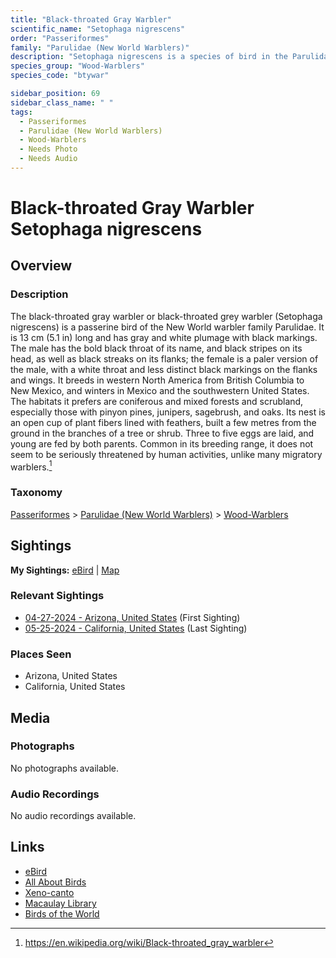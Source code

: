 ```yaml
---
title: "Black-throated Gray Warbler"
scientific_name: "Setophaga nigrescens"
order: "Passeriformes"
family: "Parulidae (New World Warblers)"
description: "Setophaga nigrescens is a species of bird in the Parulidae (New World Warblers) family. It has been observed 5 times."
species_group: "Wood-Warblers"
species_code: "btywar"

sidebar_position: 69
sidebar_class_name: " "
tags: 
  - Passeriformes
  - Parulidae (New World Warblers)
  - Wood-Warblers
  - Needs Photo
  - Needs Audio
---
```


# Black-throated Gray Warbler <span className='sci_name'>Setophaga nigrescens</span>

## Overview

### Description
The black-throated gray warbler or black-throated grey warbler (Setophaga nigrescens) is a passerine bird of the New World warbler family Parulidae. It is 13 cm (5.1 in) long and has gray and white plumage with black markings. The male has the bold black throat of its name, and black stripes on its head, as well as black streaks on its flanks; the female is a paler version of the male, with a white throat and less distinct black markings on the flanks and wings. It breeds in western North America from British Columbia to New Mexico, and winters in Mexico and the southwestern United States. The habitats it prefers are coniferous and mixed forests and scrubland, especially those with pinyon pines, junipers, sagebrush, and oaks. Its nest is an open cup of plant fibers lined with feathers, built a few metres from the ground in the branches of a tree or shrub. Three to five eggs are laid, and young are fed by both parents. Common in its breeding range, it does not seem to be seriously threatened by human activities, unlike many migratory warblers.[^1]

[^1]: https://en.wikipedia.org/wiki/Black-throated_gray_warbler

### Taxonomy
[Passeriformes](/tags/passeriformes) > [Parulidae (New World Warblers)](/tags/parulidae-new-world-warblers) > [Wood-Warblers](/tags/wood-warblers)


## Sightings

**My Sightings:** [eBird](https://ebird.org/lifelist?r=world&time=life&spp=btywar) | [Map](/map?species_code=btywar)

### Relevant Sightings

* [04-27-2024 - Arizona, United States](https://ebird.org/checklist/S170587140) (First Sighting)
* [05-25-2024 - California, United States](https://ebird.org/checklist/S177366249) (Last Sighting)

### Places Seen

* Arizona, United States
* California, United States



## Media
### Photographs
No photographs available.

### Audio Recordings
No audio recordings available.

## Links
* [eBird](https://ebird.org/species/btywar) 
* [All About Birds](https://www.allaboutbirds.org/guide/btywar) 
* [Xeno-canto](https://www.xeno-canto.org/species/setophaga-nigrescens) 
* [Macaulay Library](https://search.macaulaylibrary.org/catalog?taxonCode=btywar&sort=rating_rank_desc)
* [Birds of the World](https://birdsoftheworld.org/bow/species/btywar)
